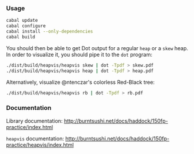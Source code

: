 ### Usage

```bash
cabal update
cabal configure
cabal install --only-dependencies
cabal build
```

You should then be able to get Dot output for a regular `heap` or a `skew` 
heap. In order to visualize it, you should pipe it to the `dot` program:

```bash
./dist/build/heapvis/heapvis skew | dot -Tpdf > skew.pdf
./dist/build/heapvis/heapvis heap | dot -Tpdf > heap.pdf
```

Alternatively, visualize @ntenczar's colorless Red-Black tree:

```bash
./dist/build/heapvis/heapvis rb | dot -Tpdf > rb.pdf
```


### Documentation

Library documentation:
http://burntsushi.net/docs/haddock/150fp-practice/index.html

`heapvis` documentation: 
http://burntsushi.net/docs/haddock/150fp-practice/heapvis/index.html

